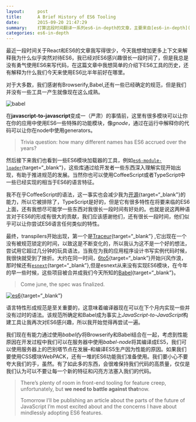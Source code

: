 ```yaml
---
layout:     post
title:      A Brief History of ES6 Tooling
date:       2015-09-20 21:47:29
summary:    打算这段时间翻译一系列es6-in-depth的文章，主要来自[es6-in-depth](http://ponyfoo.com/articles/tagged/es6-in-depth),用于自己学习总结。开始》》最近一段时间关于React和ES6的文章我写得很少，今天我想增加更多上下文来解释我为什么似乎突然对待ES6，我已经对ES6感兴趣很长一段时间了，但是我总是没有勇气使用ES6来写代码，在这篇文章中我想简单的介绍下ES6工具的历史，还有解释为什么我们今天来使用ES6比半年前好在哪里。
categories: es6-in-depth
---
```


最近一段时间关于React和ES6的文章我写得很少，今天我想增加更多上下文来解释我为什么似乎突然对待ES6，我已经对ES6感兴趣很长一段时间了，但是我总是没有勇气使用ES6来写代码，在这篇文章中我想简单的介绍下ES6工具的历史，还有解释为什么我们今天来使用ES6比半年前好在哪里。

对于大多数，我们感谢有Browserify,Babel,还有一些已经确定的规范，但是我们并没有一些工具一产生就像现在这么成熟。

![babel](http://tw93.github.io/images/babel.png)

在**javascript-to-javascript**变成一（严肃）的事情前，这里有很多模块可以让你在你的应用中使用ES6一些特殊的功能模块，像*gnode*，通过在运行中解释你的代码可以让你在node中使用generators。

> Trivia question: how many different names has ES6 accrued over the years?

然后接下来我们也看到一些ES6模块加载器的工具，例如[`es6-module-loader`](https://github.com/ModuleLoader/es6-module-loader){target=“_blank"}，这些库通过给开发者一些东西深入理解实现开始出现，有助于推进规范的发展。当然你也可以使用CoffeeScript或者TypeScript中一些已经实现的相当于ES6的语言特征。

我不在乎CoffeeScript的语法，这一事实也会减少我为[开源](http://bevacqua.io/opensource){target=“_blank"}的能力，所以它被排除了，TypeScript是好的，但是它有很多特性在将要来临的ES6上面，还有我想尽可能学一些东西对我很长一段时间有好处的。也就是说这两种语言对于ES6的形成有很大的贡献，我们应该感谢他们，还有很长一段时间，他们似乎可以让你尝试ES6语言任何类似的特性。

最终，transpilers开始出现，第一个是[Traceur](https://github.com/google/traceur-compiler){target=“_blank”} ,它出现在一个没有被规范锁定的时间，以致这是不断变化的，所以我认为这不是一个好的想法，尝试用它超过几分钟的玩具语法，当我在为我的应用程序设计书写实例代码时候，我很快就受到了挫折。大约在同一时间，[6to5](https://www.npmjs.com/package/6to5){target=“_blank”}开始兴风作浪，那时候还有[`esnext`](https://github.com/esnext/esnext){target=“_blank”},但是esnext从来没有实现ES6模块，在今年的早一些时候，这些项目被合并成我们今天所知的[Babel](http://babeljs.io/){target=“_blank”}。

> Come june, the spec was finalized.

[![es6](http://tw93.github.io/images/es6.png)](http://www.ecma-international.org/publications/files/ECMA-ST/Ecma-262.pdf){target=“_blank”} 

语言特性形成规范是至关重要的，这意味着编译器现在可以在下个月内实现一些并没有过时的语法。该规范所确定和Babel成为事实上*JavaScript-to-JavaScript*构建工具让我再次对ES6感兴趣，所以我开始觉得再尝试一遍。

我们现在有能力通过使用*babelify*将Browserify和Babel结合在一起，考虑到性能原因在开发过程中我们可以在服务器中使用*babel-node*将其编译成ES5，我们可以使用服务器上的巴别塔节点在发展–和编译ES5生产因为性能的原因。如果我们要使用CSS模块WebPACK，还有一堆的ES6功能我们准备使用。我们要小心不要夸大我们的手，虽然。有了如此多的东西，会很难保持我们代码的高质量，仅仅是我们认为可以不要让每一个新的特征和闪亮方法塞入我们的代码。

> There’s plenty of room in front-end tooling for feature creep, unfortunately, but **we need to battle against that**now.
> 
> Tomorrow I’ll be publishing an article about the parts of the future of JavaScript I’m most excited about and the concerns I have about mindlessly adopting ES6 features.

